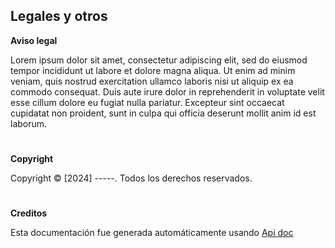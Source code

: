 <!-- Template -->

## Legales y otros

**Aviso legal**

Lorem ipsum dolor sit amet, consectetur adipiscing elit, sed do eiusmod tempor incididunt ut labore et dolore magna aliqua. Ut enim ad minim veniam, quis nostrud exercitation ullamco laboris nisi ut aliquip ex ea commodo consequat. Duis aute irure dolor in reprehenderit in voluptate velit esse cillum dolore eu fugiat nulla pariatur. Excepteur sint occaecat cupidatat non proident, sunt in culpa qui officia deserunt mollit anim id est laborum.

#

**Copyright**

Copyright © [2024] -----. Todos los derechos reservados.

#

**Creditos**

Esta documentación fue generada automáticamente usando [Api doc](https://apidocjs.com/)
